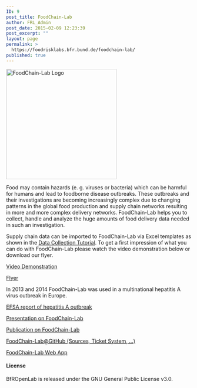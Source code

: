 ```yaml
---
ID: 9
post_title: FoodChain-Lab
author: FRL_Admin
post_date: 2015-02-09 12:23:39
post_excerpt: ""
layout: page
permalink: >
  https://foodrisklabs.bfr.bund.de/foodchain-lab/
published: true
---
```

<img class="aligncenter size-full wp-image-1269" src="https://foodrisklabs.bfr.bund.de/wp-content/uploads/2015/02/FoodChain-Lab-Logo1.png" alt="FoodChain-Lab Logo" width="300" height="300" />

Food may contain hazards (e. g. viruses or bacteria) which can be harmful for humans and lead to foodborne disease outbreaks. These outbreaks and their investigations are becoming increasingly complex due to changing patterns in the global food production and supply chain networks resulting in more and more complex delivery networks. FoodChain-Lab helps you to collect, handle and analyze the huge amounts of food delivery data needed in such an investigation.

Supply chain data can be imported to FoodChain-Lab via Excel templates as shown in the <a href="https://foodrisklabs.bfr.bund.de/index.php/data-collection-in-foodchain-lab/">Data Collection Tutorial</a>. To get a first impression of what you can do with FoodChain-Lab please watch the video demonstration below or download our flyer.

<a href="https://github.com/SiLeBAT/BfROpenLabResources/raw/master/GitHubPages/media/foodchain_lab_demo.mp4" target="_blank" rel="noopener noreferrer">Video Demonstration</a>

<a href="https://github.com/SiLeBAT/BfROpenLabResources/raw/master/GitHubPages/media/Flyer_FoodChain_Druck_v02.pdf" target="_blank" rel="noopener noreferrer">Flyer</a>

In 2013 and 2014 FoodChain-Lab was used in a multinational hepatitis A virus outbreak in Europe.

<a href="http://www.efsa.europa.eu/en/efsajournal/doc/3821.pdf" target="_blank" rel="noopener noreferrer">EFSA report of hepatitis A outbreak</a>

<a href="https://foodrisklabs.bfr.bund.de/wp-content/uploads/2016/04/20160315_Riga_FoodChainLab.pdf" target="_blank" rel="noopener noreferrer">Presentation on FoodChain-Lab</a>

<a href="http://journals.plos.org/plosone/article?id=10.1371/journal.pone.0151977" target="_blank" rel="noopener noreferrer">Publication on FoodChain-Lab</a>

<a href="https://github.com/SiLeBAT/BfROpenLab" target="_blank" rel="noopener noreferrer">FoodChain-Lab@GitHub (Sources, Ticket System, ...)</a>

<a href="https://silebat.github.io/fcl-web-app" target="_blank" rel="noopener noreferrer">FoodChain-Lab Web App</a>

<h4><a id="license" class="anchor" href="http://silebat.github.io/BfROpenLab/#license"></a>License</h4>
BfROpenLab is released under the GNU General Public License v3.0.
